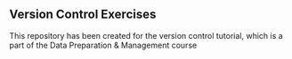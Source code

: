 ## Version Control Exercises

This repository has been created for the version control tutorial, which is a part of the Data Preparation & Management course 
